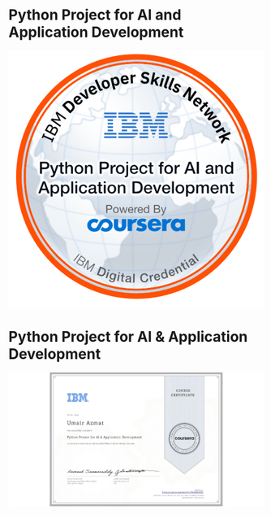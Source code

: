 <h1>Python Project for AI and Application Development</h1>
<img src="python-for-data-science-and-ai-project.png" alt="">



<h1>Python Project for AI & Application Development</h1>
<img src="Python-Project-for-AI-Application-Development-project.jpeg" alt="">
